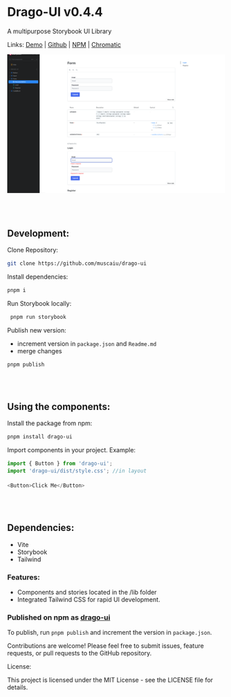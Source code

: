 # Drago-UI v0.4.4
 
 A multipurpose Storybook UI Library
 <br>

Links: [Demo](https://6647358832ebdbe9a0ba8e06-zrsegatxmt.chromatic.com) | 
[Github](https://github.com/muscaiu/drago-ui) | [NPM](https://www.npmjs.com/package/drago-ui) | [Chromatic](https://www.chromatic.com/builds?appId=6647358832ebdbe9a0ba8e06)

![hero](/public/example.png)

<br><br>

## Development:

Clone Repository:
```bash
git clone https://github.com/muscaiu/drago-ui
```
Install dependencies:
```bash
pnpm i
```
Run Storybook locally:
```bash
 pnpm run storybook
```
Publish new version:
- increment version in `package.json` and `Readme.md`
- merge changes
```bash
pnpm publish
```

<br><br>

## Using the components:

Install the package from npm:
```bash
pnpm install drago-ui
```
Import components in your project. Example:
```javascript
import { Button } from 'drago-ui';
import 'drago-ui/dist/style.css'; //in layout

<Button>Click Me</Button>
```

<br><br>

## Dependencies:

- Vite
- Storybook
- Tailwind

### Features:

- Components and stories located in the /lib folder
- Integrated Tailwind CSS for rapid UI development.


### Published on npm as [drago-ui](https://www.npmjs.com/package/drago-ui)

To publish, run `pnpm publish` and increment the version in `package.json`.


Contributions are welcome! Please feel free to submit issues, feature requests, or pull requests to the GitHub repository.

License:

This project is licensed under the MIT License - see the LICENSE file for details.